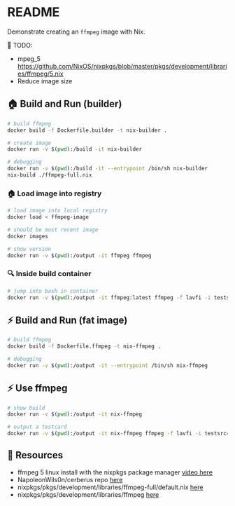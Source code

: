 # README

Demonstrate creating an `ffmpeg` image with Nix.

📝 TODO:

* mpeg_5 https://github.com/NixOS/nixpkgs/blob/master/pkgs/development/libraries/ffmpeg/5.nix
* Reduce image size

## 🏠 Build and Run (builder)

```sh
# build ffmpeg 
docker build -f Dockerfile.builder -t nix-builder .

# create image
docker run -v $(pwd):/build -it nix-builder     

# debugging
docker run -v $(pwd):/build -it --entrypoint /bin/sh nix-builder
nix-build ./ffmpeg-full.nix 
```

### 🏠 Load image into registry

```sh
# load image into local registry
docker load < ffmpeg-image

# should be most recent image
docker images

# show version
docker run -v $(pwd):/output -it ffmpeg ffmpeg
```

### 🔍 Inside build container

```sh
# jump into bash in container
docker run -v $(pwd):/output -it ffmpeg:latest ffmpeg -f lavfi -i testsrc=size=1920x1080 -t 20 -pix_fmt yuv420p -vf "drawtext=fontfile=/windows/fonts/arial.ttf:text='Testcard':fontcolor=white:fontsize=100" /output/testcard_1080p2.mp4
```

## ⚡️ Build and Run (fat image)

```sh
# build ffmpeg 
docker build -f Dockerfile.ffmpeg -t nix-ffmpeg .

# debugging
docker run -v $(pwd):/output -it --entrypoint /bin/sh nix-ffmpeg   
```

## ⚡️ Use ffmpeg

```sh
# show build 
docker run -v $(pwd):/output -it nix-ffmpeg 

# output a testcard 
docker run -v $(pwd):/output -it nix-ffmpeg ffmpeg -f lavfi -i testsrc=size=1920x1080 -t 20 -pix_fmt yuv420p -vf "drawtext=fontfile=/windows/fonts/arial.ttf:text='Testcard':fontcolor=white:fontsize=100" /output/testcard_1080p.mp4
```

## 👀 Resources

* ffmpeg 5 linux install with the nixpkgs package manager [video here](https://www.youtube.com/watch?v=62m3GYEnZF4)
* NapoleonWils0n/cerberus repo [here](https://github.com/NapoleonWils0n/cerberus/blob/master/nixpkgs/nixpkgs-package-manager.org)
* nixpkgs/pkgs/development/libraries/ffmpeg-full/default.nix [here](https://github.com/NixOS/nixpkgs/blob/master/pkgs/development/libraries/ffmpeg-full/default.nix)
* nixpkgs/pkgs/development/libraries/ffmpeg [here](https://github.com/NixOS/nixpkgs/tree/master/pkgs/development/libraries/ffmpeg)

